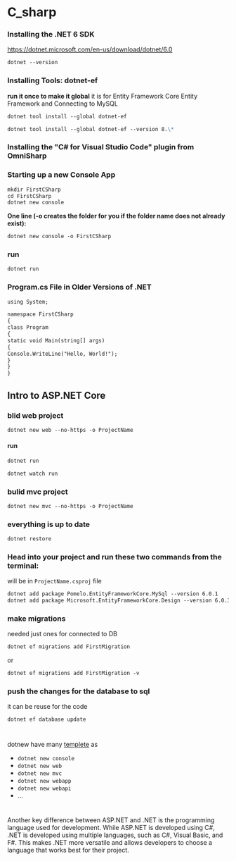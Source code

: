 # C_sharp

### Installing the .NET 6 SDK

https://dotnet.microsoft.com/en-us/download/dotnet/6.0

```md
dotnet --version
```

### Installing Tools: dotnet-ef

**run it once to make it global**
it is for Entity Framework Core Entity Framework and Connecting to MySQL

```md
dotnet tool install --global dotnet-ef

dotnet tool install --global dotnet-ef --version 8.\*
```

### Installing the "C# for Visual Studio Code" plugin from OmniSharp

### Starting up a new Console App

```md
mkdir FirstCSharp
cd FirstCSharp
dotnet new console
```

**One line (-o creates the folder for you if the folder name does not already exist):**

```md
dotnet new console -o FirstCSharp
```

### run

```md
dotnet run
```

### Program.cs File in Older Versions of .NET

```md
using System;

namespace FirstCSharp
{
class Program
{
static void Main(string[] args)
{
Console.WriteLine("Hello, World!");
}
}
}
```

## Intro to ASP.NET Core

### blid web project

```md
dotnet new web --no-https -o ProjectName
```

#### run

```md
dotnet run
```

```md
dotnet watch run
```

### bulid mvc project

```md
dotnet new mvc --no-https -o ProjectName
```

### everything is up to date

```md
dotnet restore
```

### Head into your project and run these two commands from the terminal:
will be in `ProjectName.csproj` file
```md
dotnet add package Pomelo.EntityFrameworkCore.MySql --version 6.0.1
dotnet add package Microsoft.EntityFrameworkCore.Design --version 6.0.3
```

 ### make migrations 
needed just ones for connected to DB
```md
dotnet ef migrations add FirstMigration
```
or
```md
dotnet ef migrations add FirstMigration -v
```

### push the changes for the database to sql
it can be reuse for the code 
```md
dotnet ef database update
```


#

dotnew have many [templete](https://learn.microsoft.com/en-us/dotnet/core/tools/dotnet-new) as 

- `dotnet new console`
- `dotnet new web`
- `dotnet new mvc`
- `dotnet new webapp`
- `dotnet new webapi`
- ...

# 

Another key difference between ASP.NET and .NET is the programming language used for development. While ASP.NET is developed using C#, .NET is developed using multiple languages, such as C#, Visual Basic, and F#. This makes .NET more versatile and allows developers to choose a language that works best for their project.